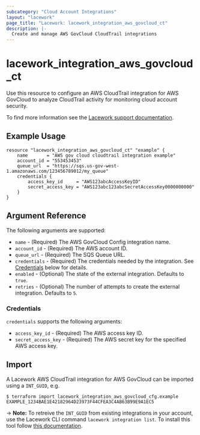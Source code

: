 ```yaml
---
subcategory: "Cloud Account Integrations"
layout: "lacework"
page_title: "Lacework: lacework_integration_aws_govcloud_ct"
description: |-
  Create and manage AWS GovCloud CloudTrail integrations
---
```


# lacework\_integration\_aws\_govcloud\_ct

Use this resource to configure an AWS CloudTrail integration for AWS GovCloud to analyze CloudTrail activity for monitoring cloud account security.

To find more information see the [Lacework support documentation](https://support.lacework.com/hc/en-us/articles/360021140214-Initial-Setup-of-AWS-GovCloud-Integration).

## Example Usage

```hcl
resource "lacework_integration_aws_govcloud_ct" "example" {
	name       = "AWS gov cloud cloudtrail integration example"
	account_id = "553453453"
	queue_url  = "https://sqs.us-gov-west-1.amazonaws.com/123456789012/my_queue"
	credentials {
		access_key_id     = "AWS123abcAccessKeyID"
		secret_access_key = "AWS123abc123abcSecretAccessKey0000000000"
	}
}
```

## Argument Reference

The following arguments are supported:

* `name` - (Required) The AWS GovCloud Config integration name.
* `account_id` - (Required) The AWS account ID.
* `queue_url` - (Required) The SQS Queue URL.
* `credentials` - (Required) The credentials needed by the integration. See [Credentials](#credentials) below for details.
* `enabled` - (Optional) The state of the external integration. Defaults to `true`.
* `retries` - (Optional) The number of attempts to create the external integration. Defaults to `5`.

### Credentials

`credentials` supports the following arguments:
* `access_key_id` - (Required) The AWS access key ID.
* `secret_access_key` - (Required) The AWS secret key for the specified AWS access key.

## Import

A Lacework AWS CloudTrail integration for AWS GovCloud can be imported using a `INT_GUID`, e.g.

```
$ terraform import lacework_integration_aws_govcloud_cfg.example EXAMPLE_1234BAE1E42182964D23973F44CFEA3C4AB63B99E9A1EC5
```
-> **Note:** To retreive the `INT_GUID` from existing integrations in your account, use the
	Lacework CLI command `lacework integration list`. To install this tool follow
	[this documentation](https://github.com/lacework/go-sdk/wiki/CLI-Documentation#installation).
